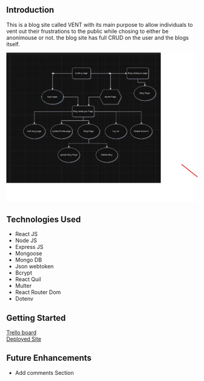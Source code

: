 <h2>Introduction</h2>
<p>This is a blog site called VENT with its main purpose to allow individuals to vent out their frustrations to the public while chosing to either be anonimouse or not. the blog site has full CRUD on the user and the blogs itself.</p>


<img src="./public/Screenshot 2023-09-25 095953.png"/>

<h2>Technologies Used</h2>
<ul>
<li>React JS</li>
<li>Node JS</li>
<li>Express JS</li>
<li>Mongoose</li>
<li>Mongo DB</li>
<li>Json webtoken</li>
<li>Bcrypt</li>
<li>React Quil</li>
<li>Multer</li>
<li>React Router Dom</li>
<li>Dotenv</li>
</ul>

<h2>Getting Started</h2>
<a href="">Trello board</a><br>
<a href="">Deployed Site</a>

<h2>Future Enhancements</h2>

<ul>
<li>Add comments Section</li>
</ul>